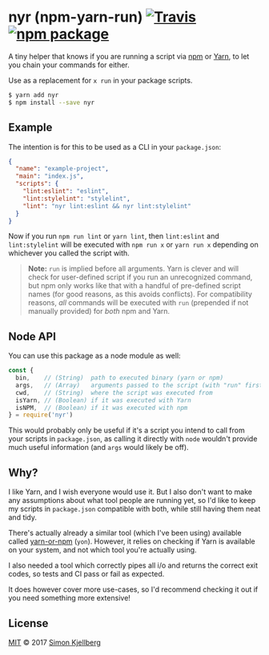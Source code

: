# nyr (npm-yarn-run) [![Travis][build-badge]][build-link] [![npm package][npm-badge]][npm-link]

A tiny helper that knows if you are running a script via [npm] or [Yarn],
to let you chain your commands for either.

Use as a replacement for `x run` in your package scripts.

```sh
$ yarn add nyr
$ npm install --save nyr
```

## Example
The intention is for this to be used as a CLI in your `package.json`:
```json
{
  "name": "example-project",
  "main": "index.js",
  "scripts": {
    "lint:eslint": "eslint",
    "lint:stylelint": "stylelint",
    "lint": "nyr lint:eslint && nyr lint:stylelint"
  }
}
```

Now if you run `npm run lint` or `yarn lint`, then `lint:eslint` and
`lint:stylelint` will be executed with `npm run x` or `yarn run x` depending
on whichever you called the script with.

> **Note:** `run` is implied before all arguments. Yarn is clever and will
check for user-defined script if you run an unrecognized command, but npm
only works like that with a handful of pre-defined script names (for good
reasons, as this avoids conflicts). For compatibility reasons, _all_ commands
will be executed with `run` (prepended if not manually provided) for _both_
npm and Yarn.

## Node API
You can use this package as a node module as well:
```js
const {
  bin,    // (String)  path to executed binary (yarn or npm)
  args,   // (Array)   arguments passed to the script (with "run" first)
  cwd,    // (String)  where the script was executed from
  isYarn, // (Boolean) if it was executed with Yarn
  isNPM,  // (Boolean) if it was executed with npm
} = require('nyr')
```
This would probably only be useful if it's a script you intend to call from
your scripts in `package.json`, as calling it directly with `node` wouldn't
provide much useful information (and `args` would likely be off).

## Why?
I like Yarn, and I wish everyone would use it. But I also don't want to make
any assumptions about what tool people are running yet, so I'd like to keep
my scripts in `package.json` compatible with both, while still having them
neat and tidy.

There's actually already a similar tool (which I've been using) available
called [yarn-or-npm] (`yon`). However, it relies on checking if Yarn is
available on your system, and not which tool you're actually using.

I also needed a tool which correctly pipes all i/o and returns the correct
exit codes, so tests and CI pass or fail as expected.

It does however cover more use-cases, so I'd recommend checking it out if
you need something more extensive!

## License

[MIT] © 2017 [Simon Kjellberg]

[build-badge]: https://img.shields.io/travis/simonkberg/nyr/master.svg?style=flat-square
[build-link]: https://travis-ci.org/simonkberg/nyr
[npm-badge]: https://img.shields.io/npm/v/nyr.svg?style=flat-square
[npm-link]: https://www.npmjs.org/package/nyr
[npm]: https://docs.npmjs.com/cli/npm
[Yarn]: https://yarnpkg.com/
[yarn-or-npm]: https://www.npmjs.com/package/yarn-or-npm
[MIT]: ./License
[Simon Kjellberg]: mailto:simon.kjellberg@gmail.com
